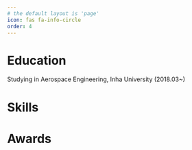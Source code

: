 ```yaml
---
# the default layout is 'page'
icon: fas fa-info-circle
order: 4
---
```


# Education

Studying in Aerospace Engineering, Inha University (2018.03~)  


# Skills

# Awards